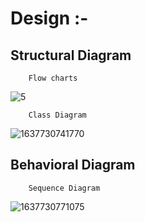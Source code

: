 # Design :-
 ## Structural Diagram 
        Flow charts
 ![5](https://user-images.githubusercontent.com/55504490/142439093-c0dda21c-3276-4c5d-8ba0-20626f787602.jpg)
 
        Class Diagram
 ![1637730741770](https://user-images.githubusercontent.com/55504490/143180090-a186aad1-d27a-4cf1-8ee1-9d8d8c5464e7.jpg)
       
       

## Behavioral Diagram
        Sequence Diagram
 ![1637730771075](https://user-images.githubusercontent.com/55504490/143180455-fce63c3b-b456-484f-9735-19aae13c859c.jpg)
       
        
